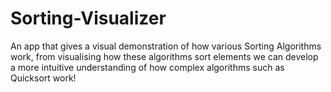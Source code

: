 # Sorting-Visualizer

An app that gives a visual demonstration of how various Sorting Algorithms work, from visualising how these algorithms sort elements we can develop a more intuitive understanding of how complex algorithms such as Quicksort work!
